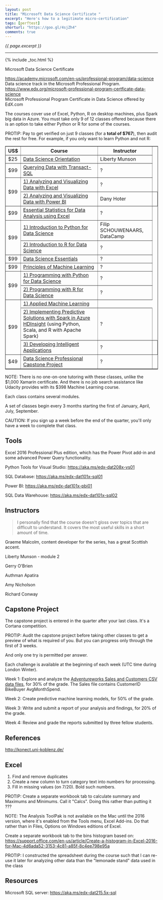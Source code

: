 ```yaml
---
layout: post
title: "Microsoft Data Science Certificate "
excerpt: "Here's how to a legitimate micro-certification"
tags: [perftest]
shorturl: "https://goo.gl/4sjZh4"
comments: true
---
```

<i>{{ page.excerpt }}</i>
<hr />

{% include _toc.html %}

Microsoft Data Science Certificate 

<a target="_blank" href="https://academy.microsoft.com/en-us/professional-program/data-science/">
https://academy.microsoft.com/en-us/professional-program/data-science</a><br />
Data science track in the Microsoft Professional Program.

<a target="_blank" href="https://www.edx.org/microsoft-professional-program-certficate-data-science">
https://www.edx.org/microsoft-professional-program-certficate-data-science</a><br />
Microsoft Professional Program Certificate in Data Science offered by EdX.com

The courses cover use of Excel, Python, R on desktop machines, plus Spark big data in Azure.
You must take only 9 of 12 classes offered 
because there is an option to take either Python or R
for some of the courses.

   PROTIP: Pay to get verified on just 9 classes (for a <strong>total of $767</strong>), 
   then audit the rest for free. For example, if you only want to learn Python and not R:

<table border="1" cellpadding="4" cellspacing="0">
<tr><th> US$ </th><th> Course </th><th> Instructor </th></tr>
<tr align="top"><td> $25 </td><td> <a target="_blank" href="https://www.edx.org/course/data-science-orientation-microsoft-dat101x">
Data Science Orientation</a> </td><td> Liberty Munson </td></tr>
<tr align="top"><td> $99 </td><td> <a target="_blank" href="https://www.edx.org/course/querying-transact-sql-microsoft-dat201x-6">
Querying Data with Transact-SQL</a> </td><td> ? </td></tr>
<tr align="top"><td rowspan="2"> $99 </td><td> <a target="_blank" href="https://www.edx.org/course/analyzing-visualizing-data-excel-microsoft-dat206x-5">
1) Analyzing and Visualizing Data with Excel</a></td><td>?</td></tr>
   <tr align="top"><td><a target="_blank" href="https://www.edx.org/course/analyzing-visualizing-data-power-bi-microsoft-dat207x-0">
2) Analyzing and Visualizing Data with Power BI</a> </td><td> Dany Hoter </td><td>
<tr align="top"><td> $99 </td><td> <a target="_blank" href="https://www.edx.org/course/essential-statistics-data-analysis-using-microsoft-dat222x">
Essential Statistics for Data Analysis using Excel</a></td><td> ? </td></tr>
<tr align="top"><td rowspan="2"> $99 </td><td> <a target="_blank" href="https://www.edx.org/course/introduction-python-data-science-microsoft-dat208x-1">
1) Introduction to Python for Data Science</a> </td><td> Filip SCHOUWENAARS, DataCamp  </td></tr>
   <tr align="top"><td><a target="_blank" href="https://www.edx.org/course/introduction-r-data-science-microsoft-dat204x">
   2) Introduction to R for Data Science</a> </td><td> ? </td></tr>
<tr align="top"><td> $99 </td><td> <a target="_blank" href="https://www.edx.org/course/data-science-essentials-microsoft-dat203-1x">
Data Science Essentials</a> </td><td> ? </td></tr>
<tr align="top"><td> $99 </td><td> <a target="_blank" href="https://www.edx.org/course/principles-machine-learning-microsoft-dat203-2x">
Principles of Machine Learning</a> </td><td> ? </td></tr>
<tr align="top"><td rowspan="2"> $99 </td><td> <a target="_blank" href="https://www.edx.org/course/programming-python-data-science-microsoft-dat210x-1">
1) Programming with Python for Data Science</a></td><td> ? </td></tr>
   <tr align="top"><td><a target="_blank" href="https://www.edx.org/course/programming-r-data-science-microsoft-dat209x">
   2) Programming with R for Data Science</a> </td><td> ? </td></tr>
<tr align="top"><td rowspan="3"> $99 </td><td> <a target="_blank" href="https://www.edx.org/course/applied-machine-learning-microsoft-dat203-3x">
1) Applied Machine Learning</a><br />
   <tr align="top"><td><a target="_blank" href="https://www.edx.org/course/implementing-predictive-solutions-spark-microsoft-dat202-3x">
   2) Implementing Predictive Solutions with Spark in Azure HDInsight</a> 
   (using Python, Scala, and R with Apache Spark)</td><td> ? </td></tr>
   <tr align="top"><td><a target="_blank" href="https://www.edx.org/course/developing-intelligent-apps-microsoft-dat211x-0">
   3) Developing Intelligent Applications</a> </td><td> ? </td><td>
<tr align="top"><td> $49 </td><td> <a target="_blank" href="https://www.edx.org/course/data-science-professional-project-microsoft-dat102x-2">Data Science Professional Capstone Project</a> </td><td> ? </td></tr>
</table>

NOTE: There is no one-on-one tutoring with these classes, unlike 
the $1,000 Xamarin certificate. And there is no job search assistance like Udacity provides
with its $398 Machine Learning course.

Each class contains several modules.

A set of classes begin every 3 months starting the first of January, April, July, September.

   CAUTION: If you sign up a week before the end of the quarter, you'll only have a week to complete that class.


## Tools

Excel 2016 Professional Plus edition, which has the Power Pivot add-in and some advanced Power Query functionality.

Python Tools for Visual Studio: https://aka.ms/edx-dat208x-vs01

SQL Database: https://aka.ms/edx-dat101x-sql01 

Power BI: https://aka.ms/edx-dat101x-pbi01 

SQL Data Warehouse: https://aka.ms/edx-dat101x-sql02


## Instructors

> I personally find that the course doesn't gloss over topics that are difficult to understand.
It covers the most useful skills in a short amount of time.



Graeme Malcolm, content developer for the series, has a great Scottish accent.

Liberty Munson - module 2

Gerry O'Brien

Authman Apatira

Amy Nicholson

Richard Conway


<a name="Capstone"></a>

## Capstone Project

The capstone project is entered in the quarter after your last class.
It's a Cortana competition.

   PROTIP: Audit the capstone project before taking other classes to get a preview of what is required of you.
   But you can progress only through the first of 3 weeks.

   And only one try is permitted per answer.

Each challenge is available at the beginning of each week (UTC time during London Winter).

Week 1: Explore and analyze the <a target="_blank" href="https://d37djvu3ytnwxt.cloudfront.net/assets/courseware/v1/d12a128aa3aa1072fbff76da3557c6a2/asset-v1:Microsoft+DAT102x+2T2017+type@asset+block/AWCustomers.zip">
Adventureworks Sales and Customers CSV data files</a>, for 30% of the grade.
The Sales file contains CustomerID	BikeBuyer	AvgMonthSpend.

Week 2: Create predictive machine learning models, for 50% of the grade.

Week 3: Write and submit a report of your analysis and findings, for 20% of the grade.

Week 4: Review and grade the reports submitted by three fellow students. 


## References

http://konect.uni-koblenz.de/

## Excel

1. Find and remove duplicates
2. Create a new column to turn category text into numbers for processing.
3. Fill in missing values (on 7/20). Bold such numbers.

PROTIP: Create a separate workbook tab to calculate summary and Maximums and Minimums.
Call it "Calcs". Doing this rather than putting it ???

NOTE: The Analysis ToolPak is not available on the Mac until the 2016 version,
where it's enabled from the Tools menu, Excel Add-ins. Do that rather than in
Files, Options on Windows editions of Excel.

Create a separate workbook tab to 
the bins histogram based on:
https://support.office.com/en-us/article/Create-a-histogram-in-Excel-2016-for-Mac-4d6ada52-3153-4c81-a85f-8c4ee798e95a

PROTIP: I constructed the spreadsheet during the course such that I can re-use it later
for analyzing other data than the "lemonade stand" data used in the class


## Resources

Microsoft SQL server: https://aka.ms/edx-dat215.5x-sql